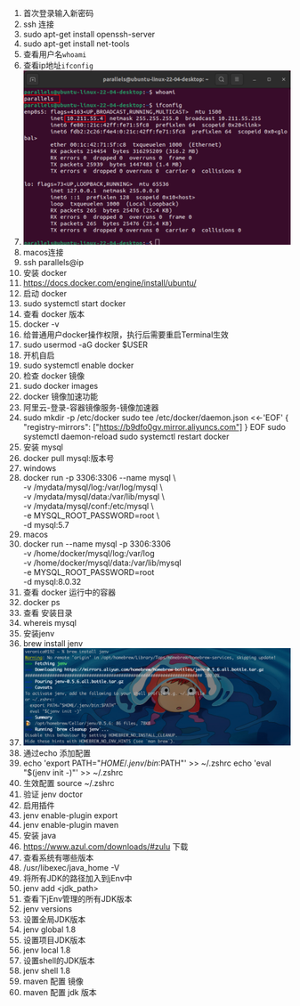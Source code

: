 1. 首次登录输入新密码
2. ssh 连接
 1. sudo apt-get install openssh-server
 2. sudo apt-get install net-tools
 3. 查看用户名`whoami`
 4. 查看ip地址`ifconfig`
  1. ![](assets/Pasted%20image%2020230331160449.png)
 5. macos连接
  1. ssh parallels@ip
 6. 安装 docker
  1. <https://docs.docker.com/engine/install/ubuntu/>
 7. 启动 docker
  1. sudo systemctl start docker
 8. 查看 docker 版本
  1. docker -v
 9. 给普通用户docker操作权限，执行后需要重启Terminal生效
  1. sudo usermod -aG docker $USER
 10. 开机自启
  1. sudo systemctl enable docker
 11. 检查 docker 镜像
  1. sudo docker images
 12. docker 镜像加速功能
  1. 阿里云-登录-容器镜像服务-镜像加速器
  2. sudo mkdir -p /etc/docker sudo tee /etc/docker/daemon.json <<-'EOF' { "registry-mirrors": ["https://b9dfo0gv.mirror.aliyuncs.com"] } EOF sudo systemctl daemon-reload sudo systemctl restart docker
 13. 安装 mysql
  1. docker pull mysql:版本号
  2. windows
   1. docker run -p 3306:3306 --name mysql \  
    -v /mydata/mysql/log:/var/log/mysql \  
    -v /mydata/mysql/data:/var/lib/mysql \  
    -v /mydata/mysql/conf:/etc/mysql \  
    -e MYSQL_ROOT_PASSWORD=root \  
    -d mysql:5.7
  3. macos
   1. docker run --name mysql -p 3306:3306 \
    -v /home/docker/mysql/log:/var/log \
    -v /home/docker/mysql/data:/var/lib/mysql \
    -e MYSQL_ROOT_PASSWORD=root \
    -d mysql:8.0.32
 14. 查看 docker 运行中的容器
  1. docker ps
 15. 查看 安装目录
  1. whereis mysql
 16. 安装jenv
  1. brew install jenv
  2. ![](assets/Pasted%20image%2020230331210430.png)
  3. 通过echo 添加配置
   1. echo 'export PATH="$HOME/.jenv/bin:$PATH"' >> ~/.zshrc
    echo 'eval "$(jenv init -)"' >> ~/.zshrc
  4. 生效配置 source ~/.zshrc
  5. 验证 jenv doctor
  6. 启用插件
   1. jenv enable-plugin export
   2. jenv enable-plugin maven
  7. 安装 java
   1. <https://www.azul.com/downloads/#zulu> 下载
  8. 查看系统有哪些版本
   1. /usr/libexec/java_home -V
  9. 将所有JDK的路径加入到jEnv中
   1. jenv add <jdk_path>
  10. 查看下jEnv管理的所有JDK版本
   1. jenv versions
  11. 设置全局JDK版本
   1. jenv global 1.8
  12. 设置项目JDK版本
   1. jenv local 1.8
  13. 设置shell的JDK版本
   1. jenv shell 1.8
 17. maven 配置 镜像
 18. maven 配置 jdk 版本
